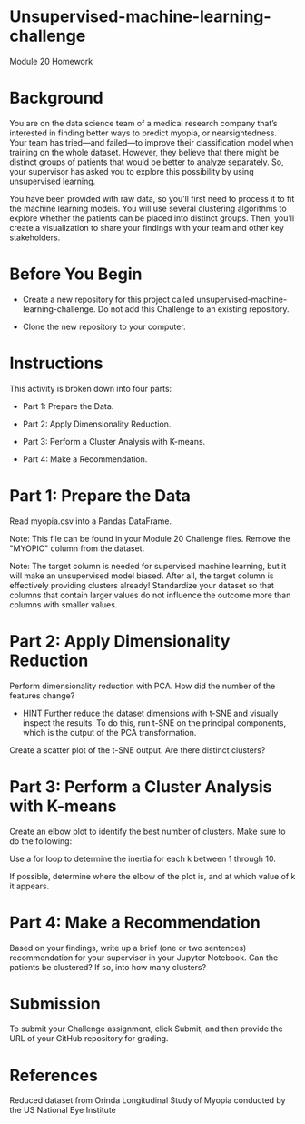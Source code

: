 # Unsupervised-machine-learning-challenge
Module 20 Homework

# Background
You are on the data science team of a medical research company that’s interested in finding better ways to predict myopia, or nearsightedness. Your team has tried—and failed—to improve their classification model when training on the whole dataset. However, they believe that there might be distinct groups of patients that would be better to analyze separately. So, your supervisor has asked you to explore this possibility by using unsupervised learning.

You have been provided with raw data, so you’ll first need to process it to fit the machine learning models. You will use several clustering algorithms to explore whether the patients can be placed into distinct groups. Then, you’ll create a visualization to share your findings with your team and other key stakeholders.

# Before You Begin
* Create a new repository for this project called unsupervised-machine-learning-challenge. Do not add this Challenge to an existing repository.

* Clone the new repository to your computer.

# Instructions
This activity is broken down into four parts:

* Part 1: Prepare the Data.

* Part 2: Apply Dimensionality Reduction.

* Part 3: Perform a Cluster Analysis with K-means.

* Part 4: Make a Recommendation.

# Part 1: Prepare the Data
Read myopia.csv into a Pandas DataFrame.

Note: This file can be found in your Module 20 Challenge files.
Remove the "MYOPIC" column from the dataset.

Note: The target column is needed for supervised machine learning, but it will make an unsupervised model biased. After all, the target column is effectively providing clusters already!
Standardize your dataset so that columns that contain larger values do not influence the outcome more than columns with smaller values.

# Part 2: Apply Dimensionality Reduction
Perform dimensionality reduction with PCA. How did the number of the features change?

* HINT
Further reduce the dataset dimensions with t-SNE and visually inspect the results. To do this, run t-SNE on the principal components, which is the output of the PCA transformation.

Create a scatter plot of the t-SNE output. Are there distinct clusters?

# Part 3: Perform a Cluster Analysis with K-means
Create an elbow plot to identify the best number of clusters. Make sure to do the following:

Use a for loop to determine the inertia for each k between 1 through 10.

If possible, determine where the elbow of the plot is, and at which value of k it appears.

# Part 4: Make a Recommendation
Based on your findings, write up a brief (one or two sentences) recommendation for your supervisor in your Jupyter Notebook. Can the patients be clustered? If so, into how many clusters?

# Submission
To submit your Challenge assignment, click Submit, and then provide the URL of your GitHub repository for grading.

# References
Reduced dataset from Orinda Longitudinal Study of Myopia conducted by the US National Eye Institute
